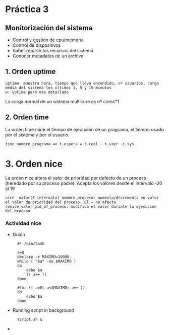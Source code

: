 # Práctica 3

## Monitorización del sistema

- Control y gestión de cpu/memoria
- Control de dispositivos
- Saber repartir los recursos del sistema
- Conocer metadatos de un archivo

## 1. Orden uptime

    uptime: muestra hora, tiempo que lleva encendido, nº usuarios, carga media del sistema los ultimos 1, 5 y 15 minutos
    w: uptime pero más detallado
  
 La carga normal de un sistema multicure es nº cores*1
 
## 2. Orden time

La orden time mide el tiempo de ejecución de un programa, el tiempo usado por el sistema y por el usuario.

    time nombre_programa => t.espera = t.real - t.user -t.sys
    
# 3. Orden nice

La orden nice altera el valor de prioridad por defecto de un proceso (heredado por su proceso padre). Acepta los valores desde el intervalo -20 al 19

    nice -valor(€ intervalo) nombre_proceso: aumenta/decrementa en valor el valor de prioridad del proceso. El - no afecta
    renice valor pid_of_proceso: modifica el valor durante la ejecucion del proceso
  
### Actividad nice

- Guión
    
        #! /bin/bash

        a=0
        declare -r MAXIMO=10000
        while [ "$a" -ne $MAXIMO ]
        do
            echo $a
            (( a++ ))
        done
        
        #for (( a=0; a<$MAXIMO; a++ ))
        do
            echo $a
        done

- Running script in background

        script.sh &
    
- 


